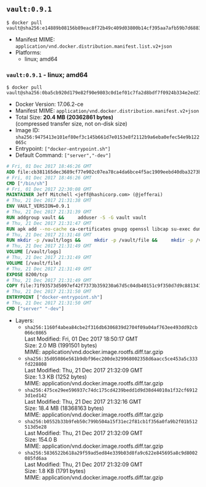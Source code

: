## `vault:0.9.1`

```console
$ docker pull vault@sha256:e14889b08156b89eac8f72b49c409d03800b14cf395aa7afb59b7d688361816d
```

-	Manifest MIME: `application/vnd.docker.distribution.manifest.list.v2+json`
-	Platforms:
	-	linux; amd64

### `vault:0.9.1` - linux; amd64

```console
$ docker pull vault@sha256:0ba5cb920d179e82f90e9803c0d1ef01c7fa2d8bdf7f0924b334e2ed27fdc2f1
```

-	Docker Version: 17.06.2-ce
-	Manifest MIME: `application/vnd.docker.distribution.manifest.v2+json`
-	Total Size: **20.4 MB (20362861 bytes)**  
	(compressed transfer size, not on-disk size)
-	Image ID: `sha256:9475413e101ef80ef3c145b661d7e0153e8f2112b9a6eba0efec54e9b122065c`
-	Entrypoint: `["docker-entrypoint.sh"]`
-	Default Command: `["server","-dev"]`

```dockerfile
# Fri, 01 Dec 2017 18:46:26 GMT
ADD file:cb381165dec3689cf77e902c07ea78ca4da6bce4f5ac1909eebd40dba3273bfe in / 
# Fri, 01 Dec 2017 18:46:26 GMT
CMD ["/bin/sh"]
# Fri, 01 Dec 2017 22:30:08 GMT
MAINTAINER Jeff Mitchell <jeff@hashicorp.com> (@jefferai)
# Thu, 21 Dec 2017 21:31:38 GMT
ENV VAULT_VERSION=0.9.1
# Thu, 21 Dec 2017 21:31:39 GMT
RUN addgroup vault &&     adduser -S -G vault vault
# Thu, 21 Dec 2017 21:31:47 GMT
RUN apk add --no-cache ca-certificates gnupg openssl libcap su-exec dumb-init &&     gpg --keyserver pgp.mit.edu --recv-keys 91A6E7F85D05C65630BEF18951852D87348FFC4C &&     mkdir -p /tmp/build &&     cd /tmp/build &&     wget https://releases.hashicorp.com/vault/${VAULT_VERSION}/vault_${VAULT_VERSION}_linux_amd64.zip &&     wget https://releases.hashicorp.com/vault/${VAULT_VERSION}/vault_${VAULT_VERSION}_SHA256SUMS &&     wget https://releases.hashicorp.com/vault/${VAULT_VERSION}/vault_${VAULT_VERSION}_SHA256SUMS.sig &&     gpg --batch --verify vault_${VAULT_VERSION}_SHA256SUMS.sig vault_${VAULT_VERSION}_SHA256SUMS &&     grep vault_${VAULT_VERSION}_linux_amd64.zip vault_${VAULT_VERSION}_SHA256SUMS | sha256sum -c &&     unzip -d /bin vault_${VAULT_VERSION}_linux_amd64.zip &&     cd /tmp &&     rm -rf /tmp/build &&     apk del gnupg openssl &&     rm -rf /root/.gnupg
# Thu, 21 Dec 2017 21:31:48 GMT
RUN mkdir -p /vault/logs &&     mkdir -p /vault/file &&     mkdir -p /vault/config &&     chown -R vault:vault /vault
# Thu, 21 Dec 2017 21:31:49 GMT
VOLUME [/vault/logs]
# Thu, 21 Dec 2017 21:31:49 GMT
VOLUME [/vault/file]
# Thu, 21 Dec 2017 21:31:49 GMT
EXPOSE 8200/tcp
# Thu, 21 Dec 2017 21:31:49 GMT
COPY file:71f93573d5097ef42f7373b359230a67d5c04db40151c9f350d7d9c881341c67 in /usr/local/bin/docker-entrypoint.sh 
# Thu, 21 Dec 2017 21:31:50 GMT
ENTRYPOINT ["docker-entrypoint.sh"]
# Thu, 21 Dec 2017 21:31:50 GMT
CMD ["server" "-dev"]
```

-	Layers:
	-	`sha256:1160f4abea84cbe2f316db6306839d2704f09a04af763ee493dd92cb066c0865`  
		Last Modified: Fri, 01 Dec 2017 18:50:17 GMT  
		Size: 2.0 MB (1991501 bytes)  
		MIME: application/vnd.docker.image.rootfs.diff.tar.gzip
	-	`sha256:35d05086e561b9dbf96ec200de329968002358d6aacc5ce453a5c333fd228808`  
		Last Modified: Thu, 21 Dec 2017 21:32:09 GMT  
		Size: 1.3 KB (1252 bytes)  
		MIME: application/vnd.docker.image.rootfs.diff.tar.gzip
	-	`sha256:475ce29ee596937c74dc175cd4239bedd1d9d38d44010a1f32cf69123d1ed142`  
		Last Modified: Thu, 21 Dec 2017 21:32:16 GMT  
		Size: 18.4 MB (18368163 bytes)  
		MIME: application/vnd.docker.image.rootfs.diff.tar.gzip
	-	`sha256:b0552b33b9feb50c799b504a15f31ec2f81cb1f356a0fa9b2f01b512513d5e28`  
		Last Modified: Thu, 21 Dec 2017 21:32:09 GMT  
		Size: 154.0 B  
		MIME: application/vnd.docker.image.rootfs.diff.tar.gzip
	-	`sha256:5836522b618a29f59ad5ed84e339b03d8fa9c622e845695a8c9d8002085fd6aa`  
		Last Modified: Thu, 21 Dec 2017 21:32:09 GMT  
		Size: 1.8 KB (1791 bytes)  
		MIME: application/vnd.docker.image.rootfs.diff.tar.gzip
